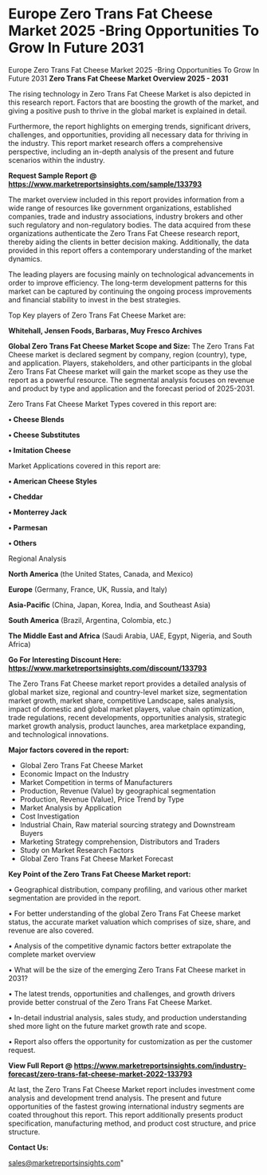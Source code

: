 # Europe Zero Trans Fat Cheese Market 2025 -Bring Opportunities To Grow In Future 2031
 Europe Zero Trans Fat Cheese Market 2025 -Bring Opportunities To Grow In Future 2031
<Strong> Zero Trans Fat Cheese Market Overview 2025 - 2031</strong>

The rising technology in Zero Trans Fat Cheese Market is also depicted in this research report. Factors that are boosting the growth of the market, and giving a positive push to thrive in the global market is explained in detail.

Furthermore, the report highlights on emerging trends, significant drivers, challenges, and opportunities, providing all necessary data for thriving in the industry. This report market research offers a comprehensive perspective, including an in-depth analysis of the present and future scenarios within the industry.

<strong>Request Sample Report @ <a href=https://www.marketreportsinsights.com/sample/133793>https://www.marketreportsinsights.com/sample/133793</a></strong>

The market overview included in this report provides information from a wide range of resources like government organizations, established companies, trade and industry associations, industry brokers and other such regulatory and non-regulatory bodies. The data acquired from these organizations authenticate the Zero Trans Fat Cheese research report, thereby aiding the clients in better decision making. Additionally, the data provided in this report offers a contemporary understanding of the market dynamics.

The leading players are focusing mainly on technological advancements in order to improve efficiency. The long-term development patterns for this market can be captured by continuing the ongoing process improvements and financial stability to invest in the best strategies.

Top Key players of Zero Trans Fat Cheese Market are:

<strong>Whitehall, Jensen Foods, Barbaras, Muy Fresco Archives</strong>

<strong><b>Global Zero Trans Fat Cheese Market Scope and Size:</b></strong>
The Zero Trans Fat Cheese market is declared segment by company, region (country), type, and application. Players, stakeholders, and other participants in the global Zero Trans Fat Cheese market will gain the market scope as they use the report as a powerful resource. The segmental analysis focuses on revenue and product by type and application and the forecast period of 2025-2031.

Zero Trans Fat Cheese Market Types covered in this report are:

<strong>• Cheese Blends

• Cheese Substitutes

• Imitation Cheese</strong>

Market Applications covered in this report are:

<strong>• American Cheese Styles

• Cheddar

• Monterrey Jack

• Parmesan

• Others</strong> 

Regional Analysis

<strong>North America</strong> (the United States, Canada, and Mexico)

<strong>Europe</strong> (Germany, France, UK, Russia, and Italy)

<strong>Asia-Pacific</strong> (China, Japan, Korea, India, and Southeast Asia)

<strong>South America</strong> (Brazil, Argentina, Colombia, etc.)

<strong>The Middle East and Africa</strong> (Saudi Arabia, UAE, Egypt, Nigeria, and South Africa)

<strong>Go For Interesting Discount Here: <a href=https://www.marketreportsinsights.com/discount/133793>https://www.marketreportsinsights.com/discount/133793</a></strong>

The Zero Trans Fat Cheese market report provides a detailed analysis of global market size, regional and country-level market size, segmentation market growth, market share, competitive Landscape, sales analysis, impact of domestic and global market players, value chain optimization, trade regulations, recent developments, opportunities analysis, strategic market growth analysis, product launches, area marketplace expanding, and technological innovations.

<strong><b>Major factors covered in the report:</b></strong>
<ul>
  <li>Global Zero Trans Fat Cheese Market </li>
  <li>Economic Impact on the Industry</li>
  <li>Market Competition in terms of Manufacturers</li>
  <li>Production, Revenue (Value) by geographical segmentation</li>
  <li>Production, Revenue (Value), Price Trend by Type</li>
  <li>Market Analysis by Application</li>
  <li>Cost Investigation</li>
  <li>Industrial Chain, Raw material sourcing strategy and Downstream Buyers</li>
  <li>Marketing Strategy comprehension, Distributors and Traders</li>
  <li>Study on Market Research Factors</li>
  <li>Global Zero Trans Fat Cheese Market Forecast</li>
</ul>

<strong><b>Key Point of the Zero Trans Fat Cheese Market report:</b></strong>

• Geographical distribution, company profiling, and various other market segmentation are provided in the report.

• For better understanding of the global Zero Trans Fat Cheese market status, the accurate market valuation which comprises of size, share, and revenue are also covered.

• Analysis of the competitive dynamic factors better extrapolate the complete market overview

• What will be the size of the emerging Zero Trans Fat Cheese market in 2031?

• The latest trends, opportunities and challenges, and growth drivers provide better construal of the Zero Trans Fat Cheese Market.

• In-detail industrial analysis, sales study, and production understanding shed more light on the future market growth rate and scope.

• Report also offers the opportunity for customization as per the customer request.

<strong><b>View Full Report @ <a href=https://www.marketreportsinsights.com/industry-forecast/zero-trans-fat-cheese-market-2022-133793>https://www.marketreportsinsights.com/industry-forecast/zero-trans-fat-cheese-market-2022-133793</a></b></strong>


At last, the Zero Trans Fat Cheese Market report includes investment come analysis and development trend analysis. The present and future opportunities of the fastest growing international industry segments are coated throughout this report. This report additionally presents product specification, manufacturing method, and product cost structure, and price structure.

<strong>Contact Us:</strong>

sales@marketreportsinsights.com"

